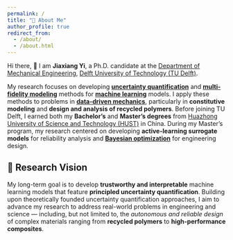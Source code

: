 ```yaml
---
permalink: /
title: "👋 About Me"
author_profile: true
redirect_from: 
  - /about/
  - /about.html
---
```



Hi there, 👋  I am **Jiaxiang Yi**, a Ph.D. candidate at the  [Department of Mechanical Engineering](https://www.tudelft.nl/en/3me/mechanical-engineering), [Delft University of Technology (TU Delft)](https://www.tudelft.nl/en/).  

My research focuses on developing **[uncertainty quantification](https://en.wikipedia.org/wiki/Uncertainty_quantification)** and **[multi-fidelity modeling](https://en.wikipedia.org/wiki/Multifidelity_modeling)** methods for **[machine learning](https://en.wikipedia.org/wiki/Machine_learning)** models.  I apply these methods to problems in **[data-driven mechanics](https://en.wikipedia.org/wiki/Computational_mechanics)**, particularly in **constitutive modeling** and **design and analysis of recycled polymers**. Before joining TU Delft, I earned both my **Bachelor’s** and **Master’s degrees** from [Huazhong University of Science and Technology (HUST)](https://english.hust.edu.cn/) in China.  During my Master’s program, my research centered on developing **active-learning surrogate models** for reliability analysis and **[Bayesian optimization](https://en.wikipedia.org/wiki/Bayesian_optimization)** for engineering design.


## 🎯 Research Vision

My long-term goal is to develop **trustworthy and interpretable** machine learning models that feature **principled uncertainty quantification**.  Building upon theoretically founded uncertainty quantification approaches, I aim to advance my research to address real-world problems in engineering and science — including, but not limited to, the *autonomous and reliable design* of complex materials ranging from **recycled polymers** to **high-performance composites**.
